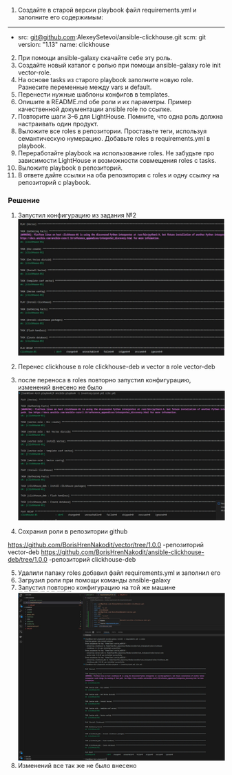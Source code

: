 1. Создайте в старой версии playbook файл requirements.yml и заполните его содержимым:

---
  - src: git@github.com:AlexeySetevoi/ansible-clickhouse.git
    scm: git
    version: "1.13"
    name: clickhouse 
2. При помощи ansible-galaxy скачайте себе эту роль.
3. Создайте новый каталог с ролью при помощи ansible-galaxy role init vector-role.
4. На основе tasks из старого playbook заполните новую role. Разнесите переменные между vars и default.
5. Перенести нужные шаблоны конфигов в templates.
6. Опишите в README.md обе роли и их параметры. Пример качественной документации ansible role по ссылке.
7. Повторите шаги 3–6 для LightHouse. Помните, что одна роль должна настраивать один продукт.
8. Выложите все roles в репозитории. Проставьте теги, используя семантическую нумерацию. Добавьте roles в requirements.yml в playbook.
9. Переработайте playbook на использование roles. Не забудьте про зависимости LightHouse и возможности совмещения roles с tasks.
10. Выложите playbook в репозиторий.
11. В ответе дайте ссылки на оба репозитория с roles и одну ссылку на репозиторий с playbook.
### Решение 

1. Запустил конфигурацию из задания №2
![1](./img/1.jpg)
2. Перенес clickhouse в role clickhouse-deb и vector в role vector-deb
3. после переноса в roles повторно запустил конфигурацию, изменений внесено не было
![3](./img/3.jpg)

4. Сохранил роли в репозитории github

https://github.com/BorisHrenNakodit/vector/tree/1.0.0                 -репозиторий vector-deb
https://github.com/BorisHrenNakodit/ansible-clickhouse-deb/tree/1.0.0 -репозиторий clickhouse-deb

5. Удалили папаку roles добавил файл requirements.yml и заполнил его
6. Загрузил роли при помощи команды  ansible-galaxy 
7. Запустил повторно конфигурацию на той же машине
![7](./img/5.jpg)
8. Изменений все так же не было внесено 

